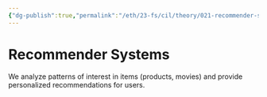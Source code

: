```yaml
---
{"dg-publish":true,"permalink":"/eth/23-fs/cil/theory/021-recommender-systems/","tags":["eth/cil/theory"],"created":"","updated":""}
---
```


# Recommender Systems
We analyze patterns of interest in items (products, movies) and provide personalized recommendations for users.